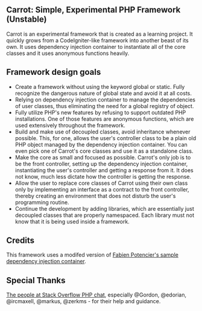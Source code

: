 Carrot: Simple, Experimental PHP Framework (Unstable)
-----------------------------------------------------

Carrot is an experimental framework that is created as a learning project. It quickly grows from a CodeIgniter-like framework into another beast of its own. It uses dependency injection container to instantiate all of the core classes and it uses anonymous functions heavily.


Framework design goals
----------------------

- Create a framework without using the keyword global or static. Fully recognize the dangerous nature of global state and avoid it at all costs.
- Relying on dependency injection container to manage the dependencies of user classes, thus eliminating the need for a global registry of object.
- Fully utilize PHP's new features by refusing to support outdated PHP installations. One of those features are anonymous functions, which are used extensively throughout the framework.
- Build and make use of decoupled classes, avoid inheritance whenever possible. This, for one, allows the user's controller class to be a plain old PHP object managed by the dependency injection container. You can even pick one of Carrot's core classes and use it as a standalone class.
- Make the core as small and focused as possible. Carrot's only job is to be the front controller, setting up the dependency injection container, instantiating the user's controller and getting a response from it. It does not know, much less dictate how the controller is getting the response.
- Allow the user to replace core classes of Carrot using their own class only by implementing an interface as a contract to the front controller, thereby creating an environment that does not disturb the user's programming routine.
- Continue the development by adding libraries, which are essentially just decoupled classes that are properly namespaced. Each library must not know that it is being used inside a framework.

Credits
-------

This framework uses a modifed version of [Fabien Potencier's sample dependency injection container](http://www.slideshare.net/fabpot/dependency-injection-with-php-53).

Special Thanks
--------------

[The people at Stack Overflow PHP chat](http://chat.stackoverflow.com/rooms/11/php), especially @Gordon, @edorian, @ircmaxell, @markus, @zerkms - for their help and guidance.